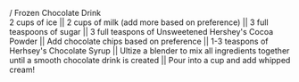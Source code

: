 /  Frozen Chocolate Drink  \
2 cups of ice || 2 cups of milk (add more based on preference) || 3 full teaspoons of sugar || 3 full teaspons of Unsweetened Hershey's Cocoa Powder || Add chocolate chips based on preference || 1-3 teaspons of Herhsey's Chocolate Syrup || Ultize a blender to mix all ingredients together until a smooth chocolate drink is created || Pour into a cup and add whipped cream!
